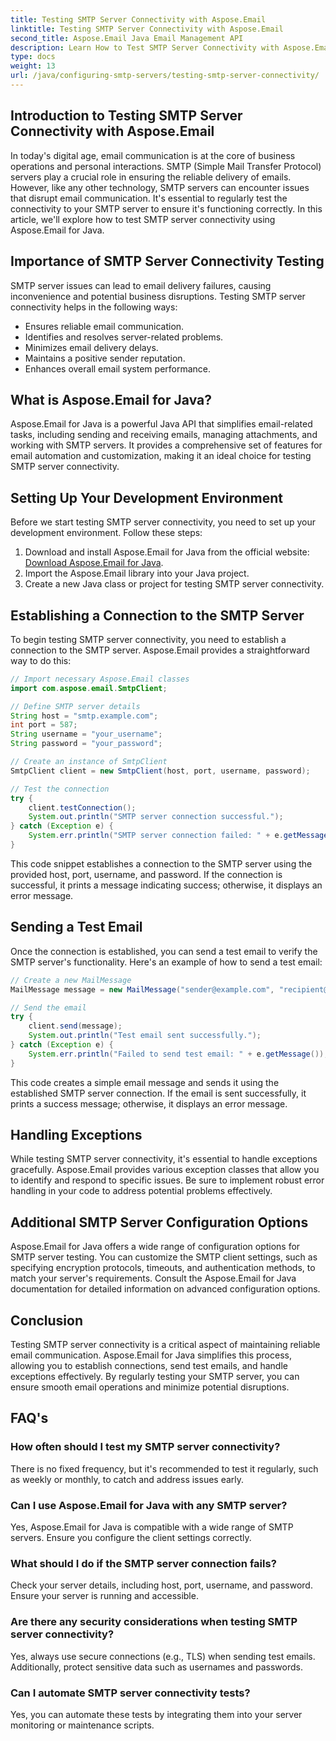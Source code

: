 ```yaml
---
title: Testing SMTP Server Connectivity with Aspose.Email
linktitle: Testing SMTP Server Connectivity with Aspose.Email
second_title: Aspose.Email Java Email Management API
description: Learn How to Test SMTP Server Connectivity with Aspose.Email for Java. A Step-by-Step Guide. Ensure Reliable Email Communication.
type: docs
weight: 13
url: /java/configuring-smtp-servers/testing-smtp-server-connectivity/
---
```


## Introduction to Testing SMTP Server Connectivity with Aspose.Email

In today's digital age, email communication is at the core of business operations and personal interactions. SMTP (Simple Mail Transfer Protocol) servers play a crucial role in ensuring the reliable delivery of emails. However, like any other technology, SMTP servers can encounter issues that disrupt email communication. It's essential to regularly test the connectivity to your SMTP server to ensure it's functioning correctly. In this article, we'll explore how to test SMTP server connectivity using Aspose.Email for Java.

## Importance of SMTP Server Connectivity Testing

SMTP server issues can lead to email delivery failures, causing inconvenience and potential business disruptions. Testing SMTP server connectivity helps in the following ways:

- Ensures reliable email communication.
- Identifies and resolves server-related problems.
- Minimizes email delivery delays.
- Maintains a positive sender reputation.
- Enhances overall email system performance.

## What is Aspose.Email for Java?

Aspose.Email for Java is a powerful Java API that simplifies email-related tasks, including sending and receiving emails, managing attachments, and working with SMTP servers. It provides a comprehensive set of features for email automation and customization, making it an ideal choice for testing SMTP server connectivity.

## Setting Up Your Development Environment

Before we start testing SMTP server connectivity, you need to set up your development environment. Follow these steps:

1. Download and install Aspose.Email for Java from the official website: [Download Aspose.Email for Java](https://releases.aspose.com/email/java/).
2. Import the Aspose.Email library into your Java project.
3. Create a new Java class or project for testing SMTP server connectivity.

## Establishing a Connection to the SMTP Server

To begin testing SMTP server connectivity, you need to establish a connection to the SMTP server. Aspose.Email provides a straightforward way to do this:

```java
// Import necessary Aspose.Email classes
import com.aspose.email.SmtpClient;

// Define SMTP server details
String host = "smtp.example.com";
int port = 587;
String username = "your_username";
String password = "your_password";

// Create an instance of SmtpClient
SmtpClient client = new SmtpClient(host, port, username, password);

// Test the connection
try {
    client.testConnection();
    System.out.println("SMTP server connection successful.");
} catch (Exception e) {
    System.err.println("SMTP server connection failed: " + e.getMessage());
}
```

This code snippet establishes a connection to the SMTP server using the provided host, port, username, and password. If the connection is successful, it prints a message indicating success; otherwise, it displays an error message.

## Sending a Test Email

Once the connection is established, you can send a test email to verify the SMTP server's functionality. Here's an example of how to send a test email:

```java
// Create a new MailMessage
MailMessage message = new MailMessage("sender@example.com", "recipient@example.com", "Test Subject", "This is a test email.");

// Send the email
try {
    client.send(message);
    System.out.println("Test email sent successfully.");
} catch (Exception e) {
    System.err.println("Failed to send test email: " + e.getMessage());
}
```

This code creates a simple email message and sends it using the established SMTP server connection. If the email is sent successfully, it prints a success message; otherwise, it displays an error message.

## Handling Exceptions

While testing SMTP server connectivity, it's essential to handle exceptions gracefully. Aspose.Email provides various exception classes that allow you to identify and respond to specific issues. Be sure to implement robust error handling in your code to address potential problems effectively.

## Additional SMTP Server Configuration Options

Aspose.Email for Java offers a wide range of configuration options for SMTP server testing. You can customize the SMTP client settings, such as specifying encryption protocols, timeouts, and authentication methods, to match your server's requirements. Consult the Aspose.Email for Java documentation for detailed information on advanced configuration options.

## Conclusion

Testing SMTP server connectivity is a critical aspect of maintaining reliable email communication. Aspose.Email for Java simplifies this process, allowing you to establish connections, send test emails, and handle exceptions effectively. By regularly testing your SMTP server, you can ensure smooth email operations and minimize potential disruptions.

## FAQ's

### How often should I test my SMTP server connectivity?

There is no fixed frequency, but it's recommended to test it regularly, such as weekly or monthly, to catch and address issues early.

### Can I use Aspose.Email for Java with any SMTP server?

Yes, Aspose.Email for Java is compatible with a wide range of SMTP servers. Ensure you configure the client settings correctly.

### What should I do if the SMTP server connection fails?

Check your server details, including host, port, username, and password. Ensure your server is running and accessible.

### Are there any security considerations when testing SMTP server connectivity?

Yes, always use secure connections (e.g., TLS) when sending test emails. Additionally, protect sensitive data such as usernames and passwords.

### Can I automate SMTP server connectivity tests?

Yes, you can automate these tests by integrating them into your server monitoring or maintenance scripts.

